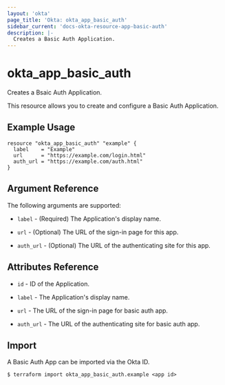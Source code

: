 ```yaml
---
layout: 'okta'
page_title: 'Okta: okta_app_basic_auth'
sidebar_current: 'docs-okta-resource-app-basic-auth'
description: |-
  Creates a Basic Auth Application.
---
```


# okta_app_basic_auth

Creates a Bsaic Auth Application.

This resource allows you to create and configure a Basic Auth Application.

## Example Usage

```hcl
resource "okta_app_basic_auth" "example" {
  label    = "Example"
  url      = "https://example.com/login.html"
  auth_url = "https://example.com/auth.html"
}
```

## Argument Reference

The following arguments are supported:

- `label` - (Required) The Application's display name.

- `url` - (Optional) The URL of the sign-in page for this app.

- `auth_url` - (Optional) The URL of the authenticating site for this app.

## Attributes Reference

- `id` - ID of the Application.

- `label` - The Application's display name.

- `url` - The URL of the sign-in page for basic auth app.

- `auth_url` - The URL of the authenticating site for basic auth app.

## Import

A Basic Auth App can be imported via the Okta ID.

```
$ terraform import okta_app_basic_auth.example <app id>
```
